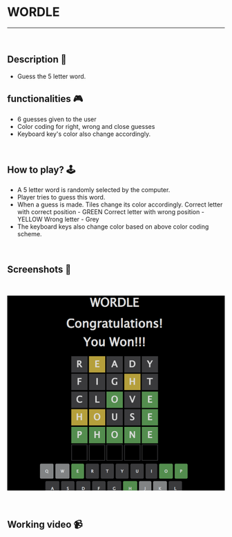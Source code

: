 # **WORDLE** 

---

<br>

## **Description 📃**
- Guess the 5 letter word.

## **functionalities 🎮**
- 6 guesses given to the user
- Color coding for right, wrong and close guesses
- Keyboard key's color also change accordingly. 

<br>

## **How to play? 🕹️**
- A 5 letter word is randomly selected by the computer.
- Player tries to guess this word.
- When a guess is made. Tiles change its color accordingly.
  Correct letter with correct position - GREEN
  Correct letter with wrong position - YELLOW
  Wrong letter - Grey
- The keyboard keys also change color based on above color coding scheme.  

<br>

## **Screenshots 📸**

<br>

![image](../../assets/images/Wordle.png)

<br>

## **Working video 📹**
<!-- add your working video over here -->
